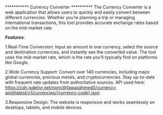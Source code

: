 *********** Currency Converter **********
The Currency Converter is a web application that allows users to quickly and easily convert between different currencies. Whether you’re planning a trip or managing international transactions, this tool provides accurate exchange rates based on the mid-market rate.

***Features***:

1.Real-Time Conversion:
Input an amount in one currency, select the source and destination currencies, and instantly see the converted value.
The tool uses the mid-market rate, which is the rate you’ll typically find on platforms like Google.

2.Wide Currency Support:
Convert over 140 currencies, including major global currencies, precious metals, and cryptocurrencies.
Stay up-to-date with frequent rate updates from authoritative sources.
API used here: https://cdn.jsdelivr.net/npm/@fawazahmed0/currency-api@latest/v1/currencies/{currency-code}.json

3.Responsive Design:
The website is responsive and works seamlessly on desktops, tablets, and mobile devices.
